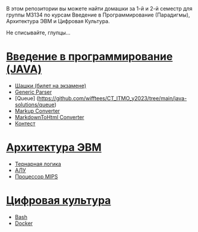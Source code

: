 В этом репозитории вы можете найти домашки за 1-й и 2-й семестр для группы M3134
по курсам Введение в Программирование (Парадигмы), Архитектура ЭВМ и Цифровая Культура.

Не списывайте, глупцы...

# [Введение в программирование (JAVA)](https://github.com/wifftees/CT_ITMO_y2023/tree/main/java-solutions) 
  - [Шашки (билет на экзамене)](https://github.com/wifftees/CT_ITMO_y2023/tree/main/java-solutions/prog-intro-exam)
  - [Generic Parser](https://github.com/wifftees/CT_ITMO_y2023/tree/main/java-solutions/expression/generic)
  - [Queue] (https://github.com/wifftees/CT_ITMO_y2023/tree/main/java-solutions/queue)
  - [Markup Converter](https://github.com/wifftees/CT_ITMO_y2023/tree/main/java-solutions/markup)
  - [MarkdownToHtml Converter](https://github.com/wifftees/CT_ITMO_y2023/tree/main/java-solutions/md2html)
  - [Контест](https://github.com/wifftees/CT_ITMO_y2023/tree/main/java-solutions/qf-solutions)
# [Архитектура ЭВМ](https://github.com/wifftees/CT_ITMO_y2023/tree/main/arch)
  - [Тернарная логика](https://github.com/wifftees/CT_ITMO_y2023/tree/main/arch/hw1)
  - [АЛУ](https://github.com/wifftees/CT_ITMO_y2023/tree/main/arch/hw2)
  - [Процессор MIPS](https://github.com/wifftees/CT_ITMO_y2023/tree/main/arch/hw3)
# [Цифровая культура](https://github.com/wifftees/CT_ITMO_y2023/tree/main/dc)
  - [Bash](https://github.com/wifftees/CT_ITMO_y2023/tree/main/dc/bash)
  - [Docker](https://github.com/wifftees/CT_ITMO_y2023/tree/main/dc/docker)
